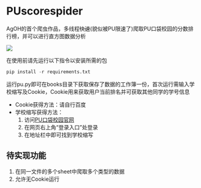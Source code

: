 # PUscorespider

AgOH的首个爬虫作品，多线程~~快速~~(貌似被PU限速了)爬取PU口袋校园的分数排行榜，并可以进行直方图数据分析

![](https://s3.ax1x.com/2021/01/01/rzKDkF.png)

在使用前请先运行以下指令以安装所需的包

```Python
pip install -r requirements.txt
```

运行pu.py即可在books目录下获取保存了数据的工作簿一份，首次运行需输入学校缩写及Cookie，Cookie用来获取用户当前排名并可获取其他同学的学号信息

* Cookie获得方法：请自行百度
* 学校缩写获得方法：
  1. 访问[PU口袋校园官网](http://www.pocketuni.net/)
  2. 在网页右上角“登录入口”处登录
  3. 在地址栏中即可找到学校缩写

## 待实现功能

1. 在同一文件的多个sheet中爬取多个类型的数据
2. 允许无Cookie运行
